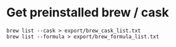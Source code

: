 # Get preinstalled brew / cask

```
brew list --cask > export/brew_cask_list.txt
brew list --formula > export/brew_formula_list.txt
```
